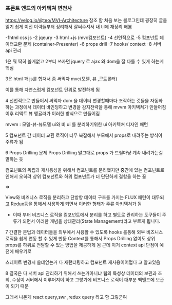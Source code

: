 ### 프론트 엔드의 아키텍쳐 변천사

https://velog.io/@teo/MVI-Architecture 참조 함 처음 보는 블로그인데 굉장히 글을 읽기 쉽게 이전 이력들부터 정리해서 잘써주셔서 내 til에 재정리 해봄

-1html css js
-2 jqeury
-3 html +js (mvc컴포넌트)
-4 선언적으로
-5 컴포넌트 데이터교환 문제 (container-Presenter)
-6 props drill
-7 hooks/ context
-8 서버 api 관리

1은 뭐 딱히 쓸게없고 2부터 쓰자면
jquery 로 ajax 와 dom을 잘 다룰 수 있게 하는게 핵심

3은 html 과 js를 합쳐서 좀 써먹자 mvc(모델, 뷰 ,콘트롤러)

이를 통해 자연스럽게 컴포넌트 단위로 발전하게 됨

4 선언적으로 만들어서 써먹자 dom 을 데이터 변경할때마다 조작하는 것들을 자동화 하는 과정에서 데이터 바인딩하고 변경을 감지전략을 통해 mvvm 아키텍쳐가 만들어짐 이후 리액트 뷰 앵귤러가 이러한 방식으로 만들어짐

mvvm : 모델-뷰-뷰모델 ui와 비 ui 를 분리하기위한 ui 아키텍쳐 디자인 패턴

5 컴포넌트 간 데이터 교환 로직이 너무 복잡해서 부모에서 props로 내려주는 방식이 주류가 됨

6 Props Drilling 문제 Props Drilling 말그대로 props 가 드릴마냥 계속 내려가는걸 말하는 듯

컴포넌트의 독립과 재사용성을 위해서 컴포넌트를 분리했지만 중간에 있는 컴포넌트로 인해서 오히려 상위 컴포넌트와 하위 컴포넌트가 더 단단하게 결합을 하는 꼴

=>

View와 비즈니스 로직을 분리하고 단방향 데이터 구조를 가지는 FLUX 패턴이 대두되고 Redux등을 통해서 사용하게 되면서 이러한 형태가 주류 아키텍쳐가 됨

- 이때 부터 비즈니스 로직을 컴포넌트에서 분리를 하고 별도로 관리하는 도구들이 주류가 되면서 이러한 개념을 상태관리(State Management)라고 부르게 됩니다.

7 간결한 문법과 데이터들을 외부에서 사용할 수 있도록
hooks 를통해 외부 비즈니스 로직을 쉽게 연동 할 수 있게 만듦
Context를 통해서 Props Drilling 없이도 상위 props를 하위로 전달할 수 있는 방법을 제공하게 됨 근데 이거 context api 단점이 예전에 배우기로

스테이트 변경시 쓸데없는거 다 재랜더링하고 컴포넌트 재사용이어렵다 고 알고있음

8 결국은 다 서버 api 관리하기 위해서 쓰는거아니냐
웹의 특성상 데이터의 보관과 조회, 수정이 서버에서 이루어져야 하고 그렇기에 비즈니스 로직이 대부분 백엔드에 보관이 되기 때문

그래서 나온게 react query,swr
,redux query 라고 함
그렇군여
